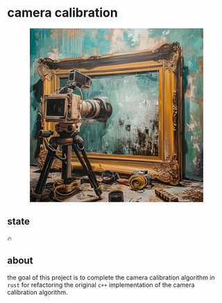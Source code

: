 # camera calibration

<div align="center">  
  <img width="400" alt="图片描述" src="./assets/title.png">  
</div>

## state
:fire: 

## about
the goal of this project is to complete
the camera calibration algorithm in `rust`
for refactoring the original `c++` implementation 
of the camera calibration algorithm.
